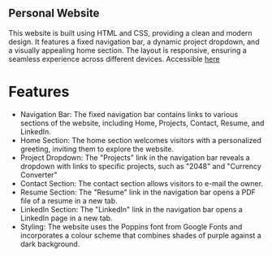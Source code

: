 ## Personal Website

This website is built using HTML and CSS, providing a clean and modern design. It features a fixed navigation bar, a dynamic project dropdown, and a visually appealing home section. The layout is responsive, ensuring a seamless experience across different devices. Accessible [here](https://danieljung.ca/)

# Features

- Navigation Bar: The fixed navigation bar contains links to various sections of the website, including Home, Projects, Contact, Resume, and LinkedIn.
- Home Section: The home section welcomes visitors with a personalized greeting, inviting them to explore the website.
- Project Dropdown: The "Projects" link in the navigation bar reveals a dropdown with links to specific projects, such as "2048" and "Currency Converter"
- Contact Section: The contact section allows visitors to e-mail the owner.
- Resume Section: The "Resume" link in the navigation bar opens a PDF file of a resume in a new tab.
- LinkedIn Section: The "LinkedIn" link in the navigation bar opens a LinkedIn page in a new tab.
- Styling: The website uses the Poppins font from Google Fonts and incorporates a colour scheme that combines shades of purple against a dark background.
